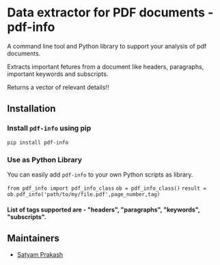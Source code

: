 
#  Data extractor for PDF documents - pdf-info

  
  
  

A command line tool and Python library to support your analysis of pdf documents.

  

Extracts important fetures from a document like headers, paragraphs, important keywords and subscripts.

  

Returns a vector of relevant details!!

  

##  Installation

  
  
  

### Install `pdf-info` using pip

`pip install pdf-info`

  
  
  

###  Use as Python Library

  

You can easily add `pdf-info` to your own Python scripts as library.

  

`from pdf_info import pdf_info_class`
`ob = pdf_info_class()`
`result = ob.pdf_info('path/to/my/file.pdf',page_number,tag)`

  

####  List of tags supported are - "headers", "paragraphs", "keywords", "subscripts".

  
  

##  Maintainers

  

-  [Satyam Prakash](https://github.com/satprak)
